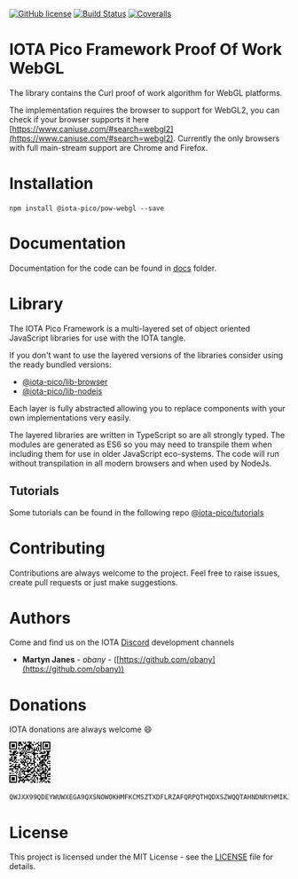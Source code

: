 [![GitHub license](https://img.shields.io/badge/license-MIT-blue.svg)](https://raw.githubusercontent.com/iota-pico/pow-webgl/master/LICENSE) [![Build Status](https://travis-ci.org/iota-pico/pow-webgl.svg?branch=master)](https://travis-ci.org/iota-pico/pow-webgl) 
[![Coveralls](https://img.shields.io/coveralls/iota-pico/pow-webgl.svg)](https://coveralls.io/github/iota-pico/pow-webgl)

# IOTA Pico Framework Proof Of Work WebGL

The library contains the Curl proof of work algorithm for WebGL platforms.

The implementation requires the browser to support for WebGL2, you can check if your browser supports it here [https://www.caniuse.com/#search=webgl2](https://www.caniuse.com/#search=webgl2). Currently the only browsers with full main-stream support are Chrome and Firefox.

# Installation

```shell
npm install @iota-pico/pow-webgl --save
```

# Documentation

Documentation for the code can be found in [docs](https://github.com/iota-pico/pow-webgl/blob/master/docs/README.md) folder.

# Library

The IOTA Pico Framework is a multi-layered set of object oriented JavaScript libraries for use with the IOTA tangle.

If you don't want to use the layered versions of the libraries consider using the  ready bundled versions:

* [@iota-pico/lib-browser](https://github.com/iota-pico/lib-browser)
* [@iota-pico/lib-nodejs](https://github.com/iota-pico/lib-nodejs)

Each layer is fully abstracted allowing you to replace components with your own implementations very easily.

The layered libraries are written in TypeScript so are all strongly typed. The modules are generated as ES6 so you may need to transpile them when including them for use in older JavaScript eco-systems. The code will run without transpilation in all modern browsers and when used by NodeJs.

## Tutorials

Some tutorials can be found in the following repo [@iota-pico/tutorials](https://github.com/iota-pico/tutorials)

# Contributing

Contributions are always welcome to the project. Feel free to raise issues, create pull requests or just make suggestions.

# Authors

Come and find us on the IOTA [Discord](https://discordapp.com/invite/fNGZXvh) development channels

* **Martyn Janes** - *obany* - ([https://github.com/obany](https://github.com/obany))

# Donations

IOTA donations are always welcome :smile:

![QR Code for Trinity](https://raw.githubusercontent.com/iota-pico/pow-webgl/master/donation.png)

```shell
QWJXX99QDEYWUWXEGA9QXSNOWOKHMFKCMSZTXDFLRZAFQRPQTHQDXSZWQQTAHNDNRYHMIKJYWQLKTFHBWSAOJDHAMB
```

# License

This project is licensed under the MIT License - see the [LICENSE](https://github.com/iota-pico/pow-webgl/blob/master/LICENSE) file for details.
